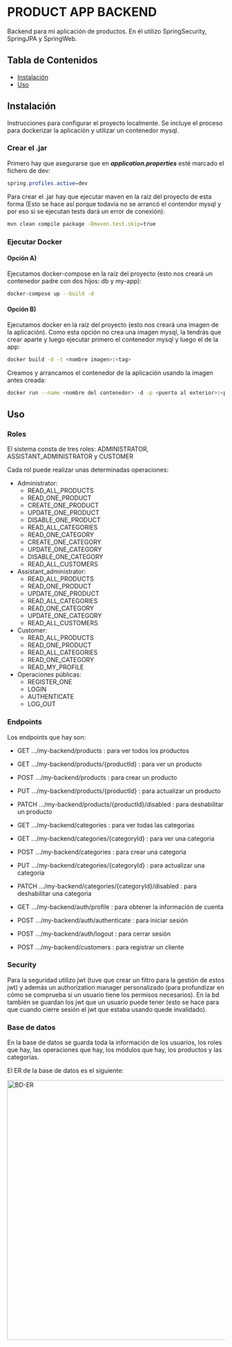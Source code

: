 # PRODUCT APP BACKEND

Backend para mi aplicación de productos. En él utilizo SpringSecurity, SpringJPA y SpringWeb. 

## Tabla de Contenidos

- [Instalación](#instalación)
- [Uso](#uso)

## Instalación

Instrucciones para configurar el proyecto localmente. Se incluye el proceso para dockerizar la aplicación y utilizar un contenedor mysql.

### Crear el .jar
Primero hay que asegurarse que en ***application.properties*** esté marcado el fichero de dev:
```java
spring.profiles.active=dev
```

Para crear el .jar hay que ejecutar maven en la raíz del proyecto de esta forma (Esto se hace así porque todavía no se arrancó el contendor mysql y por eso si se ejecutan tests dará un error de conexión):
```bash
mvn clean compile package -Dmaven.test.skip=true
```
### Ejecutar Docker
#### Opción A) 
Ejecutamos docker-compose en la raíz del proyecto (esto nos creará un contenedor padre con dos hijos: db y my-app):
```bash
docker-compose up --build -d
```

#### Opción B) 
Ejecutamos docker en la raíz del proyecto (esto nos creará una imagen de la aplicación). Como esta opción no crea una imagen mysql, la tendrás que crear aparte y luego ejecutar primero el contenedor mysql y luego el de la app:
```bash
docker build -d -t <nombre imagen>:<tag>
```
Creamos y arrancamos el contenedor de la aplicación usando la imagen antes creada:
```bash
docker run --name <nombre del contenedor> -d -p <puerto al exterior>:<puerto dentro del contenedor> <nombre imagen>:<tag>
```

## Uso

### Roles

El sistema consta de tres roles: ADMINISTRATOR, ASSISTANT_ADMINISTRATOR y CUSTOMER

Cada rol puede realizar unas determinadas operaciones:
  - Administrator:
    - READ_ALL_PRODUCTS
    - READ_ONE_PRODUCT
    - CREATE_ONE_PRODUCT
    - UPDATE_ONE_PRODUCT
    - DISABLE_ONE_PRODUCT
    - READ_ALL_CATEGORIES
    - READ_ONE_CATEGORY
    - CREATE_ONE_CATEGORY
    - UPDATE_ONE_CATEGORY
    - DISABLE_ONE_CATEGORY
    - READ_ALL_CUSTOMERS
  - Assistant_administrator:
    - READ_ALL_PRODUCTS
    - READ_ONE_PRODUCT
    - UPDATE_ONE_PRODUCT
    - READ_ALL_CATEGORIES
    - READ_ONE_CATEGORY
    - UPDATE_ONE_CATEGORY
    - READ_ALL_CUSTOMERS
  - Customer:
    - READ_ALL_PRODUCTS
    - READ_ONE_PRODUCT
    - READ_ALL_CATEGORIES
    - READ_ONE_CATEGORY
    - READ_MY_PROFILE
  - Operaciones públicas:
    - REGISTER_ONE
    - LOGIN
    - AUTHENTICATE
    - LOG_OUT

### Endpoints

Los endpoints que hay son:
  - GET .../my-backend/products : para ver todos los productos
  - GET .../my-backend/products/{productId} : para ver un producto
  - POST .../my-backend/products : para crear un producto
  - PUT .../my-backend/products/{productId} : para actualizar un producto
  - PATCH .../my-backend/products/{productId}/disabled : para deshabilitar un producto
  
  - GET .../my-backend/categories : para ver todas las categorias
  - GET .../my-backend/categories/{categoryId} : para ver una categoria
  - POST .../my-backend/categories : para crear una categoria
  - PUT .../my-backend/categories/{categoryId} : para actualizar una categoria
  - PATCH .../my-backend/categories/{categoryId}/disabled : para deshabilitar una categoria

  - GET .../my-backend/auth/profile : para obtener la información de cuenta
  - POST .../my-backend/auth/authenticate : para iniciar sesión
  - POST .../my-backend/auth/logout : para cerrar sesión

  - POST .../my-backend/customers : para registrar un cliente

### Security

Para la seguridad utilizo jwt (tuve que crear un filtro para la gestión de estos jwt) y además un authorization manager personalizado (para profundizar en cómo se comprueba si un usuario tiene los permisos necesarios). En la bd también se guardan los jwt que un usuario puede tener (esto se hace para que cuando cierre sesión el jwt que estaba usando quede invalidado). 

### Base de datos

En la base de datos se guarda toda la información de los usuarios, los roles que hay, las operaciones que hay, los módulos que hay, los productos y las categorías.

El ER de la base de datos es el siguiente:

<img width="600" alt="BD-ER" src="https://github.com/user-attachments/assets/9ea00fe2-9802-44f5-9317-7d424aa2f832">




